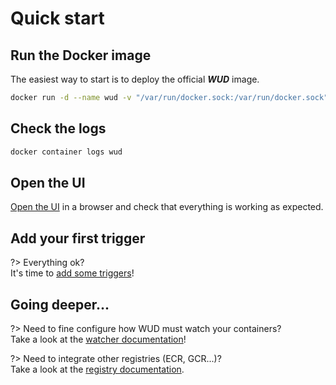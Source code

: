 # Quick start

## Run the Docker image
The easiest way to start is to deploy the official _**WUD**_ image.

```bash
docker run -d --name wud -v "/var/run/docker.sock:/var/run/docker.sock" -p 3000:3000 fmartinou/whats-up-docker
```

## Check the logs
```bash
docker container logs wud
```

## Open the UI
[Open the UI](http://localhost:3000) in a browser and check that everything is working as expected.

## Add your first trigger   
?> Everything ok? \
It's time to [add some triggers](configuration/triggers/)!

## Going deeper...
  
?> Need to fine configure how WUD must watch your containers? \
Take a look at the [watcher documentation](configuration/watchers/)!
  
?> Need to integrate other registries (ECR, GCR...)? \
Take a look at the [registry documentation](configuration/registries/).
